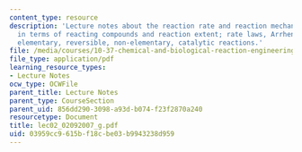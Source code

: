 ```yaml
---
content_type: resource
description: 'Lecture notes about the reaction rate and reaction mechanisms: Definition
  in terms of reacting compounds and reaction extent; rate laws, Arrhenius equation,
  elementary, reversible, non-elementary, catalytic reactions.'
file: /media/courses/10-37-chemical-and-biological-reaction-engineering-spring-2007/03959cc9615bf18cbe03b9943238d959_lec02_02092007_g.pdf
file_type: application/pdf
learning_resource_types:
- Lecture Notes
ocw_type: OCWFile
parent_title: Lecture Notes
parent_type: CourseSection
parent_uid: 856dd290-3098-a93d-b074-f23f2870a240
resourcetype: Document
title: lec02_02092007_g.pdf
uid: 03959cc9-615b-f18c-be03-b9943238d959
---
```

